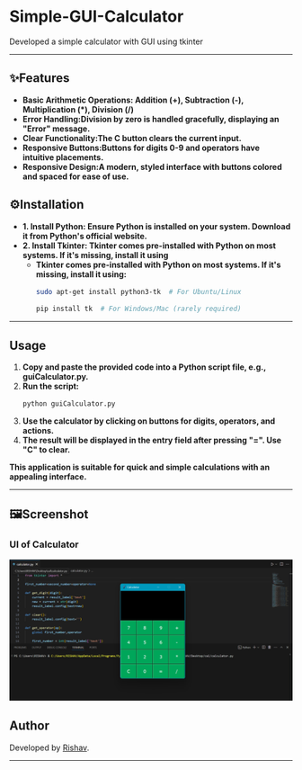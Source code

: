 # Simple-GUI-Calculator
Developed a simple calculator with GUI using tkinter

---
## ✨Features
- **Basic Arithmetic Operations: Addition (+), Subtraction (-), Multiplication (*), Division (/)**
- **Error Handling:Division by zero is handled gracefully, displaying an "Error" message.**
- **Clear Functionality:The C button clears the current input.**
- **Responsive Buttons:Buttons for digits 0-9 and operators have intuitive placements.**
- **Responsive Design:A modern, styled interface with buttons colored and spaced for ease of use.**

## ⚙️Installation
 - **1. Install Python: Ensure Python is installed on your system. Download it from Python's official website.**
 - **2. Install Tkinter: Tkinter comes pre-installed with Python on most systems. If it's missing, install it using**
   - **Tkinter comes pre-installed with Python on most systems. If it's missing, install it using:**
     ```bash
     sudo apt-get install python3-tk  # For Ubuntu/Linux
     ```
     ```bash
     pip install tk  # For Windows/Mac (rarely required)
     ```

---
## Usage
1. **Copy and paste the provided code into a Python script file, e.g., guiCalculator.py.**
2. **Run the script:**
   ```bash
   python guiCalculator.py
   ```
3. **Use the calculator by clicking on buttons for digits, operators, and actions.**
4. **The result will be displayed in the entry field after pressing "=". Use "C" to clear.**

**This application is suitable for quick and simple calculations with an appealing interface.**

---

## 🖼Screenshot
### UI of Calculator
![UI](Assets/ss2.png)

## Author
Developed by [Rishav](https://github.com/rishav0821).

---


